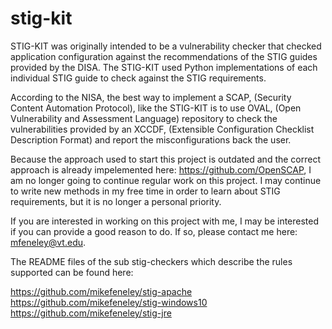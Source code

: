 # stig-kit


STIG-KIT was originally intended to be a vulnerability checker that checked application configuration against the recommendations of the STIG guides provided by the DISA. The STIG-KIT used Python implementations of each individual STIG guide to check against the STIG requirements.


According to the NISA, the best way to implement a SCAP, (Security Content Automation Protocol),  like the STIG-KIT is to use OVAL, (Open Vulnerability and Assessment Language) repository to check the vulnerabilities provided by an XCCDF, (Extensible Configuration Checklist Description Format) and report the misconfigurations back the user.


Because the approach used to start this project is outdated and the correct approach is already impelemented here: https://github.com/OpenSCAP, I am no longer going to continue regular work on this project. I may continue to write new methods in my free time in order to learn about STIG requirements, but it is no longer a personal priority.


If you are interested in working on this project with me, I may be interested if you can provide a good reason to do. If so, please contact me here: mfeneley@vt.edu.


The README files of the sub stig-checkers which describe the rules supported can be found here:


https://github.com/mikefeneley/stig-apache
https://github.com/mikefeneley/stig-windows10
https://github.com/mikefeneley/stig-jre
